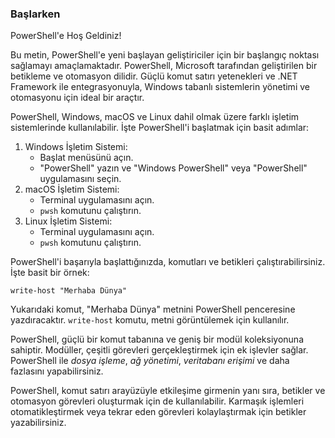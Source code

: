 <div class="markdown">
  <h3 class="text-2xl font-bold">Başlarken</h3>
  <p>PowerShell'e Hoş Geldiniz!</p>
  <p>Bu metin, PowerShell'e yeni başlayan geliştiriciler için bir başlangıç noktası sağlamayı amaçlamaktadır. PowerShell, Microsoft tarafından geliştirilen bir betikleme ve otomasyon dilidir. Güçlü komut satırı yetenekleri ve .NET Framework ile entegrasyonuyla, Windows tabanlı sistemlerin yönetimi ve otomasyonu için ideal bir araçtır.</p>
  <p>PowerShell, Windows, macOS ve Linux dahil olmak üzere farklı işletim sistemlerinde kullanılabilir. İşte PowerShell'i başlatmak için basit adımlar:</p>
  <ol class="list-decimal list-inside pl-4">
    <li>Windows İşletim Sistemi:
      <ul class="list-disc list-inside pl-4">
        <li>Başlat menüsünü açın.</li>
        <li>"PowerShell" yazın ve "Windows PowerShell" veya "PowerShell" uygulamasını seçin.</li>
      </ul>
    </li>
    <li>macOS İşletim Sistemi:
      <ul class="list-disc list-inside pl-4">
        <li>Terminal uygulamasını açın.</li>
        <li><code class="bg-gray-200 p-1">pwsh</code> komutunu çalıştırın.</li>
      </ul>
    </li>
    <li>Linux İşletim Sistemi:
      <ul class="list-disc list-inside pl-4">
        <li>Terminal uygulamasını açın.</li>
        <li><code class="bg-gray-200 p-1">pwsh</code> komutunu çalıştırın.</li>
      </ul>
    </li>
  </ol>
  <p>PowerShell'i başarıyla başlattığınızda, komutları ve betikleri çalıştırabilirsiniz. İşte basit bir örnek:</p>
  <pre class="bg-gray-200 p-4"><code>write-host "Merhaba Dünya"</code></pre>
  <p>Yukarıdaki komut, "Merhaba Dünya" metnini PowerShell penceresine yazdıracaktır. <code>write-host</code> komutu, metni görüntülemek için kullanılır.</p>
  <p>PowerShell, güçlü bir komut tabanına ve geniş bir modül koleksiyonuna sahiptir. Modüller, çeşitli görevleri gerçekleştirmek için ek işlevler sağlar. PowerShell ile <em>dosya işleme</em>, <em>ağ yönetimi</em>, <em>veritabanı erişimi</em> ve daha fazlasını yapabilirsiniz.</p>
  <p>PowerShell, komut satırı arayüzüyle etkileşime girmenin yanı sıra, betikler ve otomasyon görevleri oluşturmak için de kullanılabilir. Karmaşık işlemleri otomatikleştirmek veya tekrar eden görevleri kolaylaştırmak için betikler yazabilirsiniz.</p>
</div>

